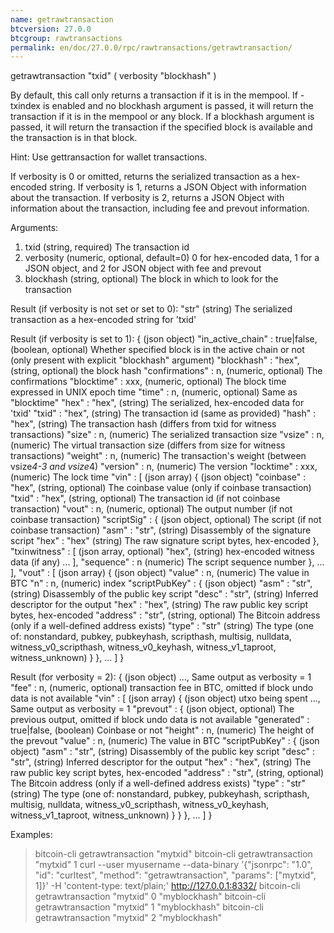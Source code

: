 ```yaml
---
name: getrawtransaction
btcversion: 27.0.0
btcgroup: rawtransactions
permalink: en/doc/27.0.0/rpc/rawtransactions/getrawtransaction/
---
```


getrawtransaction "txid" ( verbosity "blockhash" )

By default, this call only returns a transaction if it is in the mempool. If -txindex is enabled
and no blockhash argument is passed, it will return the transaction if it is in the mempool or any block.
If a blockhash argument is passed, it will return the transaction if
the specified block is available and the transaction is in that block.

Hint: Use gettransaction for wallet transactions.

If verbosity is 0 or omitted, returns the serialized transaction as a hex-encoded string.
If verbosity is 1, returns a JSON Object with information about the transaction.
If verbosity is 2, returns a JSON Object with information about the transaction, including fee and prevout information.

Arguments:
1. txid         (string, required) The transaction id
2. verbosity    (numeric, optional, default=0) 0 for hex-encoded data, 1 for a JSON object, and 2 for JSON object with fee and prevout
3. blockhash    (string, optional) The block in which to look for the transaction

Result (if verbosity is not set or set to 0):
"str"    (string) The serialized transaction as a hex-encoded string for 'txid'

Result (if verbosity is set to 1):
{                                    (json object)
  "in_active_chain" : true|false,    (boolean, optional) Whether specified block is in the active chain or not (only present with explicit "blockhash" argument)
  "blockhash" : "hex",               (string, optional) the block hash
  "confirmations" : n,               (numeric, optional) The confirmations
  "blocktime" : xxx,                 (numeric, optional) The block time expressed in UNIX epoch time
  "time" : n,                        (numeric, optional) Same as "blocktime"
  "hex" : "hex",                     (string) The serialized, hex-encoded data for 'txid'
  "txid" : "hex",                    (string) The transaction id (same as provided)
  "hash" : "hex",                    (string) The transaction hash (differs from txid for witness transactions)
  "size" : n,                        (numeric) The serialized transaction size
  "vsize" : n,                       (numeric) The virtual transaction size (differs from size for witness transactions)
  "weight" : n,                      (numeric) The transaction's weight (between vsize*4-3 and vsize*4)
  "version" : n,                     (numeric) The version
  "locktime" : xxx,                  (numeric) The lock time
  "vin" : [                          (json array)
    {                                (json object)
      "coinbase" : "hex",            (string, optional) The coinbase value (only if coinbase transaction)
      "txid" : "hex",                (string, optional) The transaction id (if not coinbase transaction)
      "vout" : n,                    (numeric, optional) The output number (if not coinbase transaction)
      "scriptSig" : {                (json object, optional) The script (if not coinbase transaction)
        "asm" : "str",               (string) Disassembly of the signature script
        "hex" : "hex"                (string) The raw signature script bytes, hex-encoded
      },
      "txinwitness" : [              (json array, optional)
        "hex",                       (string) hex-encoded witness data (if any)
        ...
      ],
      "sequence" : n                 (numeric) The script sequence number
    },
    ...
  ],
  "vout" : [                         (json array)
    {                                (json object)
      "value" : n,                   (numeric) The value in BTC
      "n" : n,                       (numeric) index
      "scriptPubKey" : {             (json object)
        "asm" : "str",               (string) Disassembly of the public key script
        "desc" : "str",              (string) Inferred descriptor for the output
        "hex" : "hex",               (string) The raw public key script bytes, hex-encoded
        "address" : "str",           (string, optional) The Bitcoin address (only if a well-defined address exists)
        "type" : "str"               (string) The type (one of: nonstandard, pubkey, pubkeyhash, scripthash, multisig, nulldata, witness_v0_scripthash, witness_v0_keyhash, witness_v1_taproot, witness_unknown)
      }
    },
    ...
  ]
}

Result (for verbosity = 2):
{                                    (json object)
  ...,                               Same output as verbosity = 1
  "fee" : n,                         (numeric, optional) transaction fee in BTC, omitted if block undo data is not available
  "vin" : [                          (json array)
    {                                (json object) utxo being spent
      ...,                           Same output as verbosity = 1
      "prevout" : {                  (json object, optional) The previous output, omitted if block undo data is not available
        "generated" : true|false,    (boolean) Coinbase or not
        "height" : n,                (numeric) The height of the prevout
        "value" : n,                 (numeric) The value in BTC
        "scriptPubKey" : {           (json object)
          "asm" : "str",             (string) Disassembly of the public key script
          "desc" : "str",            (string) Inferred descriptor for the output
          "hex" : "hex",             (string) The raw public key script bytes, hex-encoded
          "address" : "str",         (string, optional) The Bitcoin address (only if a well-defined address exists)
          "type" : "str"             (string) The type (one of: nonstandard, pubkey, pubkeyhash, scripthash, multisig, nulldata, witness_v0_scripthash, witness_v0_keyhash, witness_v1_taproot, witness_unknown)
        }
      }
    },
    ...
  ]
}

Examples:
> bitcoin-cli getrawtransaction "mytxid"
> bitcoin-cli getrawtransaction "mytxid" 1
> curl --user myusername --data-binary '{"jsonrpc": "1.0", "id": "curltest", "method": "getrawtransaction", "params": ["mytxid", 1]}' -H 'content-type: text/plain;' http://127.0.0.1:8332/
> bitcoin-cli getrawtransaction "mytxid" 0 "myblockhash"
> bitcoin-cli getrawtransaction "mytxid" 1 "myblockhash"
> bitcoin-cli getrawtransaction "mytxid" 2 "myblockhash"


